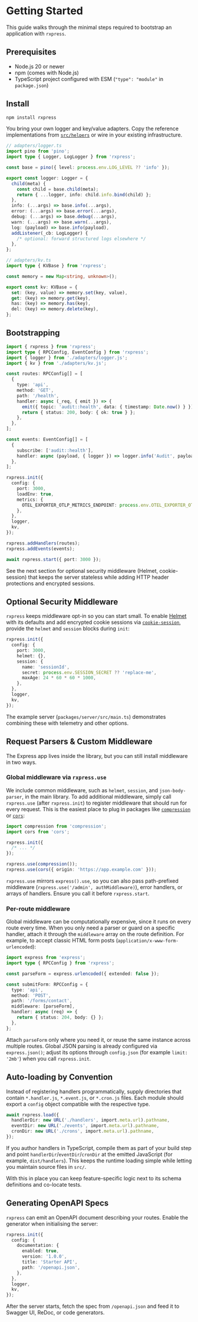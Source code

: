 # Getting Started

This guide walks through the minimal steps required to bootstrap an application with `rxpress`.

## Prerequisites

- Node.js 20 or newer
- npm (comes with Node.js)
- TypeScript project configured with ESM (`"type": "module"` in `package.json`)

## Install

```bash
npm install rxpress
```

You bring your own logger and key/value adapters. Copy the reference implementations from [`src/helpers`](../src/helpers) or wire in your existing infrastructure.

```ts
// adapters/logger.ts
import pino from 'pino';
import type { Logger, LogLogger } from 'rxpress';

const base = pino({ level: process.env.LOG_LEVEL ?? 'info' });

export const logger: Logger = {
  child(meta) {
    const child = base.child(meta);
    return { ...logger, info: child.info.bind(child) };
  },
  info: (...args) => base.info(...args),
  error: (...args) => base.error(...args),
  debug: (...args) => base.debug(...args),
  warn: (...args) => base.warn(...args),
  log: (payload) => base.info(payload),
  addListener(_cb: LogLogger) {
    /* optional: forward structured logs elsewhere */
  },
};
```

```ts
// adapters/kv.ts
import type { KVBase } from 'rxpress';

const memory = new Map<string, unknown>();

export const kv: KVBase = {
  set: (key, value) => memory.set(key, value),
  get: (key) => memory.get(key),
  has: (key) => memory.has(key),
  del: (key) => memory.delete(key),
};
```

## Bootstrapping

```ts
import { rxpress } from 'rxpress';
import type { RPCConfig, EventConfig } from 'rxpress';
import { logger } from './adapters/logger.js';
import { kv } from './adapters/kv.js';

const routes: RPCConfig[] = [
  {
    type: 'api',
    method: 'GET',
    path: '/health',
    handler: async (_req, { emit }) => {
      emit({ topic: 'audit::health', data: { timestamp: Date.now() } });
      return { status: 200, body: { ok: true } };
    },
  },
];

const events: EventConfig[] = [
  {
    subscribe: ['audit::health'],
    handler: async (payload, { logger }) => logger.info('Audit', payload as object),
  },
];

rxpress.init({
  config: {
    port: 3000,
    loadEnv: true,
    metrics: {
      OTEL_EXPORTER_OTLP_METRICS_ENDPOINT: process.env.OTEL_EXPORTER_OTLP_METRICS_ENDPOINT,
    },
  },
  logger,
  kv,
});

rxpress.addHandlers(routes);
rxpress.addEvents(events);

await rxpress.start({ port: 3000 });
```

See the next section for optional security middleware (Helmet, cookie-session) that keeps the server stateless while adding HTTP header protections and encrypted sessions.

## Optional Security Middleware

`rxpress` keeps middleware opt-in so you can start small. To enable [Helmet](https://helmetjs.github.io/) with its defaults and add encrypted cookie sessions via [`cookie-session`](https://github.com/expressjs/cookie-session), provide the `helmet` and `session` blocks during `init`:

```ts
rxpress.init({
  config: {
    port: 3000,
    helmet: {},
    session: {
      name: 'sessionId',
      secret: process.env.SESSION_SECRET ?? 'replace-me',
      maxAge: 24 * 60 * 60 * 1000,
    },
  },
  logger,
  kv,
});
```

The example server (`packages/server/src/main.ts`) demonstrates combining these with telemetry and other options.

## Request Parsers & Custom Middleware

The Express app lives inside the library, but you can still install middleware in two ways.

### Global middleware via `rxpress.use`

We include common middleware, such as `helmet`, `session`, and `json-body-parser`, in the main library. To add additional middleware, simply call `rxpress.use` (after `rxpress.init`) to register middleware that should run for every request. This is the easiest place to plug in packages like [`compression`](https://github.com/expressjs/compression) or [`cors`](https://github.com/expressjs/cors):

```ts
import compression from 'compression';
import cors from 'cors';

rxpress.init({
  /* ... */
});

rxpress.use(compression());
rxpress.use(cors({ origin: 'https://app.example.com' }));
```

`rxpress.use` mirrors `express().use`, so you can also pass path-prefixed middleware (`rxpress.use('/admin', authMiddleware)`), error handlers, or arrays of handlers. Ensure you call it before `rxpress.start`.

### Per-route middleware

Global middleware can be computationally expensive, since it runs on every route every time. When you only need a parser or guard on a specific handler, attach it through the `middleware` array on the route definition. For example, to accept classic HTML form posts (`application/x-www-form-urlencoded`):

```ts
import express from 'express';
import type { RPCConfig } from 'rxpress';

const parseForm = express.urlencoded({ extended: false });

const submitForm: RPCConfig = {
  type: 'api',
  method: 'POST',
  path: '/forms/contact',
  middleware: [parseForm],
  handler: async (req) => {
    return { status: 204, body: {} };
  },
};
```

Attach `parseForm` only where you need it, or reuse the same instance across multiple routes. Global JSON parsing is already configured via `express.json()`; adjust its options through `config.json` (for example `limit: '2mb'`) when you call `rxpress.init`.

## Auto-loading by Convention

Instead of registering handlers programmatically, supply directories that contain `*.handler.js`, `*.event.js`, or `*.cron.js` files. Each module should export a `config` object compatible with the respective type.

```ts
await rxpress.load({
  handlerDir: new URL('./handlers', import.meta.url).pathname,
  eventDir: new URL('./events', import.meta.url).pathname,
  cronDir: new URL('./crons', import.meta.url).pathname,
});
```

If you author handlers in TypeScript, compile them as part of your build step and point `handlerDir`/`eventDir`/`cronDir` at the emitted JavaScript (for example, `dist/handlers`). This keeps the runtime loading simple while letting you maintain source files in `src/`.

With this in place you can keep feature-specific logic next to its schema definitions and co-locate tests.

## Generating OpenAPI Specs

`rxpress` can emit an OpenAPI document describing your routes. Enable the generator when initialising the server:

```ts
rxpress.init({
  config: {
    documentation: {
      enabled: true,
      version: '1.0.0',
      title: 'Starter API',
      path: '/openapi.json',
    },
  },
  logger,
  kv,
});
```

After the server starts, fetch the spec from `/openapi.json` and feed it to Swagger UI, ReDoc, or code generators.
